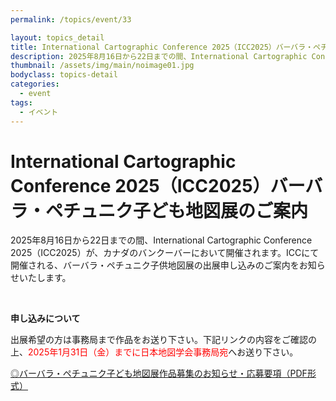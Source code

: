 ```yaml
---
permalink: /topics/event/33

layout: topics_detail
title: International Cartographic Conference 2025（ICC2025）バーバラ・ペチュニク子ども地図展のご案内
description: 2025年8月16日から22日までの間、International Cartographic Conference 2025（ICC2025）が、カナダのバンクーバーにおいて開催されます。ICCにて開催される、バーバラ・ペチュニク子供地図展の作品を募集します。
thumbnail: /assets/img/main/noimage01.jpg
bodyclass: topics-detail
categories:
  - event
tags:
  - イベント
---
```


# International Cartographic Conference 2025（ICC2025）バーバラ・ペチュニク子ども地図展のご案内

2025年8月16日から22日までの間、International Cartographic Conference 2025（ICC2025）が、カナダのバンクーバーにおいて開催されます。ICCにて開催される、バーバラ・ペチュニク子供地図展の出展申し込みのご案内をお知らせいたします。

<br>

**申し込みについて**

出展希望の方は事務局まで作品をお送り下さい。下記リンクの内容をご確認の上、<font color="#ff0000">2025年1月31日（金）までに日本地図学会事務局宛</font>へお送り下さい。

[◎バーバラ・ペチュニク子ども地図展作品募集のお知らせ・応募要項（PDF形式）](../../archive/file/entry/iccBarbaraPetchenik2025.pdf)
